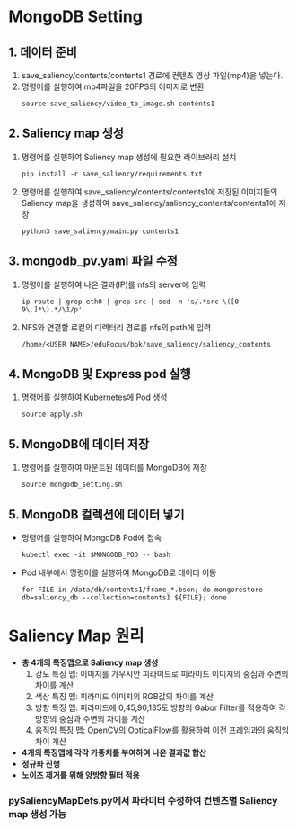 # MongoDB Setting
## 1. 데이터 준비
1. save_saliency/contents/contents1 경로에 컨텐츠 영상 파일(mp4)을 넣는다.
2. 명령어를 실행하여 mp4파일을 20FPS의 이미지로 변환
    ```
    source save_saliency/video_to_image.sh contents1
    ```

## 2. Saliency map 생성
1. 명령어를 실행하여 Saliency map 생성에 필요한 라이브러리 설치
    ```
    pip install -r save_saliency/requirements.txt
    ```
2. 명령어를 실행하여 save_saliency/contents/contents1에 저장된 이미지들의 Saliency map을 생성하여 save_saliency/saliency_contents/contents1에 저장
    ```
    python3 save_saliency/main.py contents1
    ```

## 3. mongodb_pv.yaml 파일 수정
1. 명령어를 실행하여 나온 결과(IP)를 nfs의 server에 입력
    ```
    ip route | grep eth0 | grep src | sed -n 's/.*src \([0-9\.]*\).*/\1/p'
    ```
2. NFS와 연결할 로컬의 디렉터리 경로를 nfs의 path에 입력
    ```
    /home/<USER NAME>/eduFocus/bok/save_saliency/saliency_contents
    ```

## 4. MongoDB 및 Express pod 실행
1. 명령어를 실행하여 Kubernetes에 Pod 생성
    ```
    source apply.sh
    ```

## 5. MongoDB에 데이터 저장
1. 명령어를 실행하여 마운트된 데이터를 MongoDB에 저장
    ```
    source mongodb_setting.sh
    ```

## 5. MongoDB 컬렉션에 데이터 넣기
- 명령어를 실행하여 MongoDB Pod에 접속
    ```
    kubectl exec -it $MONGODB_POD -- bash
    ```
- Pod 내부에서 명령어를 실행하여 MongoDB로 데이터 이동
    ```
    for FILE in /data/db/contents1/frame_*.bson; do mongorestore --db=saliency_db --collection=contents1 ${FILE}; done
    ```

# Saliency Map 원리
- **총 4개의 특징맵으로 Saliency map 생성**
    1. 강도 특징 맵: 이미지를 가우시안 피라미드로 피라미드 이미지의 중심과 주변의 차이를 계산
    2. 색상 특징 맵: 피라미드 이미지의 RGB값의 차이를 계산
    3. 방향 특징 맵: 피라미드에 0,45,90,135도 방향의 Gabor Filter를 적용하여 각 방향의 중심과 주변의 차이를 계산
    4. 움직임 특징 맵: OpenCV의 OpticalFlow를 활용하여 이전 프레임과의 움직임 차이 계산
- **4개의 특징맵에 각각 가중치를 부여하여 나온 결과값 합산**
- **정규화 진행**
- **노이즈 제거를 위해 양방향 필터 적용**
### pySaliencyMapDefs.py에서 파라미터 수정하여 컨텐츠별 Saliency map 생성 가능